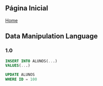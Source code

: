 ## Página Inicial

[Home](../index.md)


## Data Manipulation Language
### 1.0

```sql
INSERT INTO ALUNOS(...)
VALUES(...)

UPDATE ALUNOS
WHERE ID = 100
```
